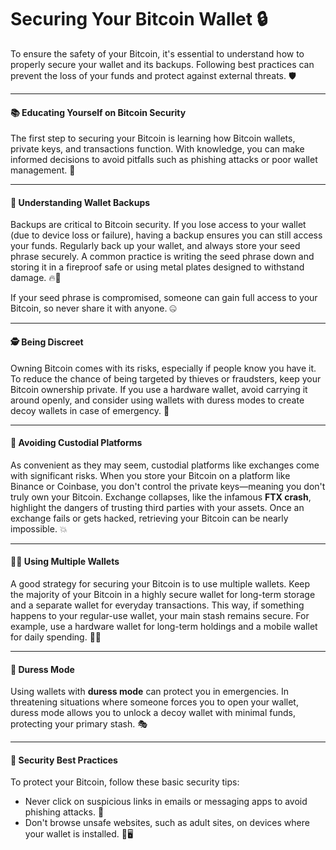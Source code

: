 # Securing Your Bitcoin Wallet 🔒

To ensure the safety of your Bitcoin, it's essential to understand how to properly secure your wallet and its backups. Following best practices can prevent the loss of your funds and protect against external threats. 🛡️

---

#### 📚 Educating Yourself on Bitcoin Security

The first step to securing your Bitcoin is learning how Bitcoin wallets, private keys, and transactions function. With knowledge, you can make informed decisions to avoid pitfalls such as phishing attacks or poor wallet management. 🧠

---

#### 💾 Understanding Wallet Backups 

Backups are critical to Bitcoin security. If you lose access to your wallet (due to device loss or failure), having a backup ensures you can still access your funds. Regularly back up your wallet, and always store your seed phrase securely. A common practice is writing the seed phrase down and storing it in a fireproof safe or using metal plates designed to withstand damage. 🔥🏦

If your seed phrase is compromised, someone can gain full access to your Bitcoin, so never share it with anyone. 🤐

---

#### 🕵 Being Discreet

Owning Bitcoin comes with its risks, especially if people know you have it. To reduce the chance of being targeted by thieves or fraudsters, keep your Bitcoin ownership private. If you use a hardware wallet, avoid carrying it around openly, and consider using wallets with duress modes to create decoy wallets in case of emergency. 🤫

---

#### 🚫 Avoiding Custodial Platforms 

As convenient as they may seem, custodial platforms like exchanges come with significant risks. When you store your Bitcoin on a platform like Binance or Coinbase, you don't control the private keys—meaning you don't truly own your Bitcoin. Exchange collapses, like the infamous **FTX crash**, highlight the dangers of trusting third parties with your assets. Once an exchange fails or gets hacked, retrieving your Bitcoin can be nearly impossible. 💥

---

#### 👛👛 Using Multiple Wallets 

A good strategy for securing your Bitcoin is to use multiple wallets. Keep the majority of your Bitcoin in a highly secure wallet for long-term storage and a separate wallet for everyday transactions. This way, if something happens to your regular-use wallet, your main stash remains secure. For example, use a hardware wallet for long-term holdings and a mobile wallet for daily spending. 📱💼

---

#### 🚨 Duress Mode 
Using wallets with **duress mode** can protect you in emergencies. In threatening situations where someone forces you to open your wallet, duress mode allows you to unlock a decoy wallet with minimal funds, protecting your primary stash. 🎭

---

#### 🔐 Security Best Practices 

To protect your Bitcoin, follow these basic security tips:

- Never click on suspicious links in emails or messaging apps to avoid phishing attacks. 🎣
- Don't browse unsafe websites, such as adult sites, on devices where your wallet is installed. 🚫🖥️